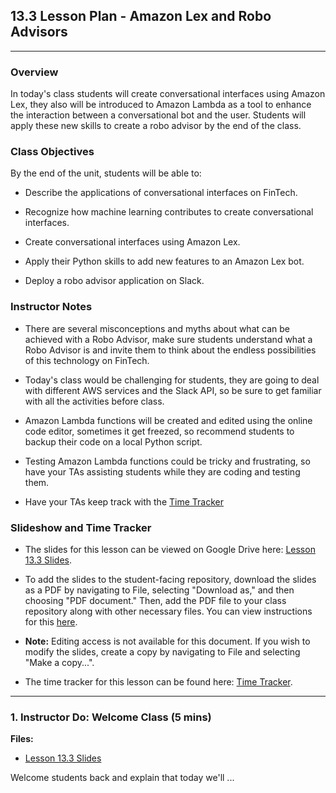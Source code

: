## 13.3 Lesson Plan - Amazon Lex and Robo Advisors

---

### Overview

In today's class students will create conversational interfaces using Amazon Lex, they also will be introduced to Amazon Lambda as a tool to enhance the interaction between a conversational bot and the user. Students will apply these new skills to create a robo advisor by the end of the class.

### Class Objectives

By the end of the unit, students will be able to:

* Describe the applications of conversational interfaces on FinTech.

* Recognize how machine learning contributes to create conversational interfaces.

* Create conversational interfaces using Amazon Lex.

* Apply their Python skills to add new features to an Amazon Lex bot.

* Deploy a robo advisor application on Slack.

### Instructor Notes

* There are several misconceptions and myths about what can be achieved with a Robo Advisor, make sure students understand what a Robo Advisor is and invite them to think about the endless possibilities of this technology on FinTech.

* Today's class would be challenging for students, they are going to deal with different AWS services and the Slack API, so be sure to get familiar with all the activities before class.

* Amazon Lambda functions will be created and edited using the online code editor, sometimes it get freezed, so recommend students to backup their code on a local Python script.

* Testing Amazon Lambda functions could be tricky and frustrating, so have your TAs assisting students while they are coding and testing them.

* Have your TAs keep track with the [Time Tracker](TimeTracker.xlsx)

### Slideshow and Time Tracker

* The slides for this lesson can be viewed on Google Drive here: [Lesson 13.3 Slides](#).

* To add the slides to the student-facing repository, download the slides as a PDF by navigating to File, selecting "Download as," and then choosing "PDF document." Then, add the PDF file to your class repository along with other necessary files. You can view instructions for this [here](https://docs.google.com/document/d/14MiAunWj30hu-pYLGDz9JOM5XbGjunn1hZ6iyym4w2w/edit).

* **Note:** Editing access is not available for this document. If you wish to modify the slides, create a copy by navigating to File and selecting "Make a copy...".

* The time tracker for this lesson can be found here: [Time Tracker](TimeTracker.xlsx).

---

### 1. Instructor Do: Welcome Class (5 mins)

**Files:**

* [Lesson 13.3 Slides](#)

Welcome students back and explain that today we'll ...
